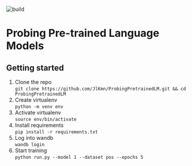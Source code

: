 ![build](https://github.com/JlKmn/ProbingPretrainedLM/actions/workflows/ci.yml/badge.svg)
# Probing Pre-trained Language Models

## Getting started
1. Clone the repo\
`git clone https://github.com/JlKmn/ProbingPretrainedLM.git && cd ProbingPretrainedLM`
1. Create virtualenv\
`python -m venv env`
2. Activate virtualenv\
`source env/bin/activate`
3. Install requirements\
`pip install -r requirements.txt`
4. Log into wandb\
`wandb login`
5. Start training\
`python run.py --model 1 --dataset pos --epochs 5`
